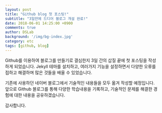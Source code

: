 ```yaml
---
layout: post
title: "Github blog 첫 포스팅!"
subtitle: "3일만에 드디어 블로그 개설 완료!"
date: 2018-06-01 14:25:00 +0900
comments: true
author: DSLab
background: '/img/bg-index.jpg'
category: etc
tags: [github, blog]
---
```

<p>
  Github를 이용하여 블로그를 만들기로 결심한지 3일 간의 삽질 끝에 첫 포스팅을 작성하게 되었습니다. Jekyll 테마를 설치하고, 여러가지 기능을 설정하면서 다양한 오류를 접하고 해결하며 많은 것들을 배울 수 있었습니다.

  기존에 사용하던 네이버 블로그에서 기술적인 내용들을 모두 옮겨 작성할 예정입니다. 앞으로 Github 블로그를 통해 다양한 학습내용을 기록하고, 기술적인 문제를 해결한 경험에 대한 내용을 공유하겠습니다.

감사합니다.
</p>
